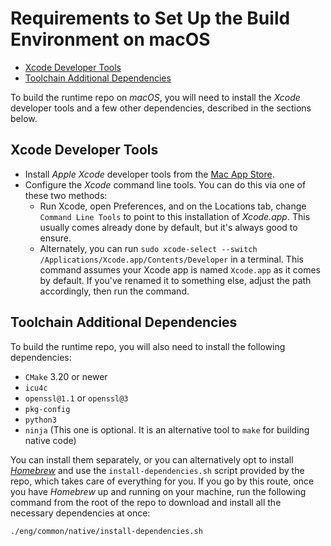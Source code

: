 # Requirements to Set Up the Build Environment on macOS

- [Xcode Developer Tools](#xcode-developer-tools)
- [Toolchain Additional Dependencies](#toolchain-additional-dependencies)

To build the runtime repo on *macOS*, you will need to install the *Xcode* developer tools and a few other dependencies, described in the sections below.

## Xcode Developer Tools

- Install *Apple Xcode* developer tools from the [Mac App Store](https://apps.apple.com/app/xcode/id497799835).
- Configure the *Xcode* command line tools. You can do this via one of these two methods:
  - Run Xcode, open Preferences, and on the Locations tab, change `Command Line Tools` to point to this installation of _Xcode.app_. This usually comes already done by default, but it's always good to ensure.
  - Alternately, you can run `sudo xcode-select --switch /Applications/Xcode.app/Contents/Developer` in a terminal. This command assumes your Xcode app is named `Xcode.app` as it comes by default. If you've renamed it to something else, adjust the path accordingly, then run the command.

## Toolchain Additional Dependencies

To build the runtime repo, you will also need to install the following dependencies:

- `CMake` 3.20 or newer
- `icu4c`
- `openssl@1.1` or `openssl@3`
- `pkg-config`
- `python3`
- `ninja` (This one is optional. It is an alternative tool to `make` for building native code)

You can install them separately, or you can alternatively opt to install *[Homebrew](https://brew.sh/)* and use the `install-dependencies.sh` script provided by the repo, which takes care of everything for you. If you go by this route, once you have *Homebrew* up and running on your machine, run the following command from the root of the repo to download and install all the necessary dependencies at once:

```bash
./eng/common/native/install-dependencies.sh
```
